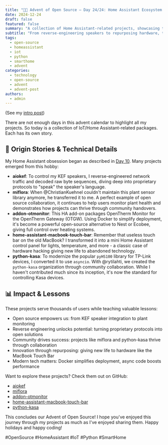 ```yaml
---
title: "🎄🎁 Advent of Open Source – Day 24/24: Home Assistant Ecosystem 🏠"
date: 2024-12-24
draft: false
featured: false
summary: "A collection of Home Assistant-related projects, showcasing the power of open source to enhance daily life."
subtitle: "From reverse-engineering speakers to repurposing hardware, these projects highlight open source innovation in the smart home."
tags:
  - open-source
  - homeassistant
  - iot
  - python
  - smarthome
  - advent
categories:
  - technology
  - open-source
  - advent
  - advent-post
authors:
  - admin
---
```


(See my [intro post](../))

There are not enough days in this advent calendar to highlight all my projects. So today is a collection of IoT/Home Assistant-related packages. Each has its own story.

## 📖 Origin Stories & Technical Details

My Home Assistant obsession began as described in [Day 10](https://www.linkedin.com/posts/basnijholt_opensource-homeassistant-smarthome-activity-7272248713882820608-w7RV). Many projects emerged from this hobby:

- **aiokef**: To control my KEF speakers, I reverse-engineered network traffic and decoded raw byte sequences, diving deep into proprietary protocols to "speak" the speaker's language.
- **miflora**: When @ChristianKuehnel couldn't maintain this plant sensor library anymore, he transferred it to me. A perfect example of open source collaboration, it continues to help users monitor plant health and demonstrates how projects can thrive through community handovers.
- **addon-otmonitor**: This HA add-on packages OpenTherm Monitor for the OpenTherm Gateway (OTGW). Using Docker to simplify deployment, it's become a powerful open-source alternative to Nest or Ecobee, giving full control over heating systems.
- **home-assistant-macbook-touch-bar**: Remember that useless touch bar on the old MacBook? I transformed it into a mini Home Assistant control panel for lights, temperature, and more - a classic case of hardware hacking giving new life to abandoned technology.
- **python-kasa**: To modernize the popular `pyHS100` library for TP-Link devices, I converted it to use `asyncio`. With @rytilahti, we created the `python-kasa` organization through community collaboration. While I haven't contributed much since its inception, it's now the standard for controlling Kasa devices.

## 📊 Impact & Lessons

These projects serve thousands of users while teaching valuable lessons:

- Open source empowers us: from KEF speaker integration to plant monitoring
- Reverse engineering unlocks potential: turning proprietary protocols into open solutions
- Community drives success: projects like miflora and python-kasa thrive through collaboration
- Innovation through repurposing: giving new life to hardware like the MacBook Touch Bar
- Modern tech matters: Docker simplifies deployment, async code boosts performance

Want to explore these projects? Check them out on GitHub:

- [aiokef](https://github.com/basnijholt/aiokef)
- [miflora](https://github.com/basnijholt/miflora)
- [addon-otmonitor](https://github.com/basnijholt/addon-otmonitor)
- [home-assistant-macbook-touch-bar](https://github.com/basnijholt/home-assistant-macbook-touch-bar)
- [python-kasa](https://github.com/python-kasa/python-kasa)

This concludes our Advent of Open Source! I hope you've enjoyed this journey through my projects as much as I've enjoyed sharing them. Happy holidays and happy coding!

#OpenSource #HomeAssistant #IoT #Python #SmartHome
